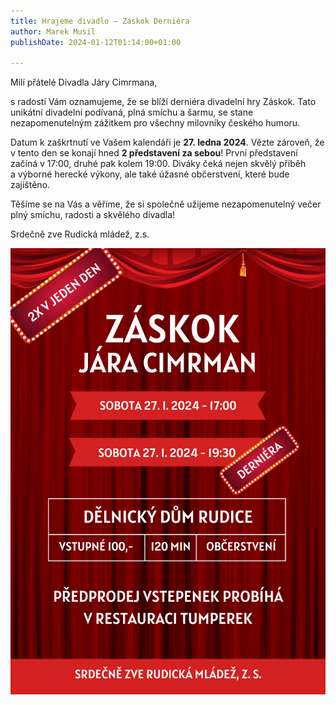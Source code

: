 ```yaml
---
title: Hrajeme divadlo – Záskok Derniéra
author: Marek Musil
publishDate: 2024-01-12T01:14:00+01:00

---
```


Milí přátelé Divadla Járy Cimrmana,

s&nbsp;radostí Vám oznamujeme, že&nbsp;se&nbsp;blíží derniéra divadelní hry Záskok.
Tato unikátní divadelní podívaná, plná smíchu a&nbsp;šarmu, se&nbsp;stane nezapomenutelným zážitkem pro všechny milovníky českého humoru.

Datum k&nbsp;zaškrtnutí ve&nbsp;Vašem kalendáři je **27.&nbsp;ledna&nbsp;2024**.
Vězte zároveň, že v&nbsp;tento den se konají hned **2&nbsp;představení za&nbsp;sebou**!
První představení začíná v&nbsp;17:00, druhé pak kolem 19:00.
Diváky čeká nejen skvělý příběh a&nbsp;výborné herecké výkony, ale také úžasné občerstvení, které bude zajištěno.

Těšíme se na&nbsp;Vás a&nbsp;věříme, že&nbsp;si&nbsp;společně užijeme nezapomenutelný večer plný smíchu, radosti a&nbsp;skvělého divadla!

Srdečně zve Rudická&nbsp;mládež,&nbsp;z.s.

![Plakát](images/poster.png)
